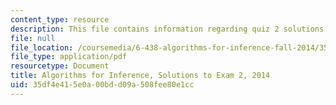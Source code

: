 ```yaml
---
content_type: resource
description: This file contains information regarding quiz 2 solutions.
file: null
file_location: /coursemedia/6-438-algorithms-for-inference-fall-2014/35df4e415e0a00bdd09a508fee80e1cc_MIT6_438F14_q14_2_sol.pdf
file_type: application/pdf
resourcetype: Document
title: Algorithms for Inference, Solutions to Exam 2, 2014
uid: 35df4e41-5e0a-00bd-d09a-508fee80e1cc
---
```

